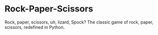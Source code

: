 # Rock-Paper-Scissors
Rock, paper, scissors, uh, lizard, Spock? The classic game of rock, paper, scissors, redefined in Python.

